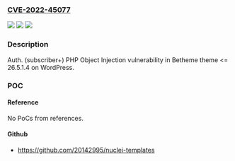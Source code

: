 ### [CVE-2022-45077](https://cve.mitre.org/cgi-bin/cvename.cgi?name=CVE-2022-45077)
![](https://img.shields.io/static/v1?label=Product&message=Betheme%20(WordPress%20theme)&color=blue)
![](https://img.shields.io/static/v1?label=Version&message=%3C%3D%2026.5.1.4%20&color=brightgreen)
![](https://img.shields.io/static/v1?label=Vulnerability&message=PHP%20Object%20Injection&color=brightgreen)

### Description

Auth. (subscriber+) PHP Object Injection vulnerability in Betheme theme <= 26.5.1.4 on WordPress.

### POC

#### Reference
No PoCs from references.

#### Github
- https://github.com/20142995/nuclei-templates

